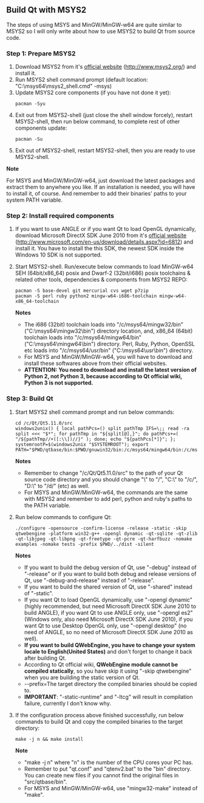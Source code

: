 ﻿## Build Qt with MSYS2
The steps of using MSYS and MinGW/MinGW-w64 are quite similar to MSYS2 so I will only write about how to use MSYS2 to build Qt from source code.

### Step 1: Prepare MSYS2
1. Download MSYS2 from it's [official website](http://www.msys2.org/) (http://www.msys2.org/) and install it.
2. Run MSYS2 shell command prompt (default location: "C:\msys64\msys2_shell.cmd" -msys)
3. Update MSYS2 core components (if you have not done it yet):
   ```text
   pacman -Syu
   ```
4. Exit out from MSYS2-shell (just close the shell window forcely), restart MSYS2-shell, then run below command, to complete rest of other components update:
   ```text
   pacman -Su
   ```
5. Exit out of MSYS2-shell, restart MSYS2-shell, then you are ready to use MSYS2-shell.

**Note**

For MSYS and MinGW/MinGW-w64, just download the latest packages and extract them to anywhere you like. If an installation is needed, you will have to install it, of course. And remember to add their binaries' paths to your system PATH variable.

### Step 2: Install required components
1. If you want to use ANGLE or if you want Qt to load OpenGL dynamically, download Microsoft DirectX SDK June 2010 from it's [official website](http://www.microsoft.com/en-us/download/details.aspx?id=6812) (http://www.microsoft.com/en-us/download/details.aspx?id=6812) and install it. You have to install the this SDK, the newest SDK inside the Windows 10 SDK is not supported.
2. Start MSYS2-shell. Run/execute below commands to load MinGW-w64 SEH (64bit/x86_64) posix and Dwarf-2 (32bit/i686) posix toolchains & related other tools, dependencies & components from MSYS2 REPO:
   ```text
   pacman -S base-devel git mercurial cvs wget p7zip
   pacman -S perl ruby python2 mingw-w64-i686-toolchain mingw-w64-x86_64-toolchain
   ```
   **Notes**

   - The i686 (32bit) toolchain loads into "/c/msys64/mingw32/bin" ("C:\msys64\mingw32\bin") directory location, and, x86_64 (64bit) toolchain loads into "/c/msys64/mingw64/bin" ("C:\msys64\mingw64\bin") directory. Perl, Ruby, Python, OpenSSL etc loads into "/c/msys64/usr/bin" ("C:\msys64\usr\bin") directory.
   - For MSYS and MinGW/MinGW-w64, you will have to download and install these softwares above from their official websites.
   - **ATTENTION: You need to download and install the latest version of Python 2, not Python 3, because according to Qt official wiki, Python 3 is not supported.**

### Step 3: Build Qt
1. Start MSYS2 shell command prompt and run below commands:
   ```text
   cd /c/Qt/Qt5.11.0/src
   windows2unix() { local pathPcs=() split pathTmp IFS=\;; read -ra split <<< "$*"; for pathTmp in "${split[@],}"; do pathPcs+=( "/${pathTmp//+([:\\])//}" ); done; echo "${pathPcs[*]}"; }; systemrootP=$(windows2unix "$SYSTEMROOT"); export PATH="$PWD/qtbase/bin:$PWD/gnuwin32/bin:/c/msys64/mingw64/bin:/c/msys64/usr/bin:$PATH"
   ```
   **Notes**

   - Remember to change "/c/Qt/Qt5.11.0/src" to the path of your Qt source code directory and you should change "\\" to "/", "C:\\" to "/c/", "D:\\" to "/d/" (etc) as well.
   - For MSYS and MinGW/MinGW-w64, the commands are the same with MSYS2 and remember to add perl, python and ruby's paths to the PATH variable.
2. Run below commands to configure Qt:
   ```text
   ./configure -opensource -confirm-license -release -static -skip qtwebengine -platform win32-g++ -opengl dynamic -qt-sqlite -qt-zlib -qt-libjpeg -qt-libpng -qt-freetype -qt-pcre -qt-harfbuzz -nomake examples -nomake tests -prefix $PWD/../dist -silent
   ```
   **Notes**

   - If you want to build the debug version of Qt, use "-debug" instead of "-release" or if you want to build both debug and release versions of Qt, use "-debug-and-release" instead of "-release".
   - If you want to build the shared version of Qt, use "-shared" instead of "-static".
   - If you want Qt to load OpenGL dynamically, use "-opengl dynamic" (highly recommended, but need Microsoft DirectX SDK June 2010 to build ANGLE), if you want Qt to use ANGLE only, use "-opengl es2" (Windows only, also need Microsoft DirectX SDK June 2010), if you want Qt to use Desktop OpenGL only, use "-opengl desktop" (no need of ANGLE, so no need of Microsoft DirectX SDK June 2010 as well).
   - **If you want to build QWebEngine, you have to change your system locale to English(United States)** and don't forget to change it back after building Qt.
   - According to Qt official wiki, **QWebEngine module cannot be compiled statically**, so you have skip it using "-skip qtwebengine" when you are building the static version of Qt.
   - --prefix=The target directory the compiled binaries should be copied to.
   - **IMPORTANT**: "-static-runtime" and "-ltcg" will result in compilation failure, currently I don't know why.
3. If the configuration process above finished successfully, run below commands to build Qt and copy the compiled binaries to the target directory:
   ```text
   make -j n && make install
   ```
   **Note**

   - "make -j n" where "n" is the number of the CPU cores your PC has.
   - Remember to put "qt.conf" and "qtenv2.bat" to the "bin" directory. You can create new files if you cannot find the original files in "src/qtbase/bin".
   - For MSYS and MinGW/MinGW-w64, use "mingw32-make" instead of "make".
